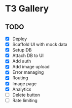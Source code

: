 # T3 Gallery

## TODO

- [x] Deploy
- [x] Scaffold UI with mock data
- [x] Setup DB
- [x] Attach DB to UI
- [x] Add auth
- [x] Add image upload
- [x] Error managing
- [x] Routing
- [x] Image page
- [x] Analytics
- [ ] Delete button
- [ ] Rate limiting
